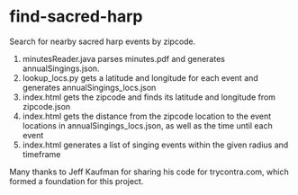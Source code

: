 # find-sacred-harp
Search for nearby sacred harp events by zipcode.


1) minutesReader.java parses minutes.pdf and generates annualSingings.json.
2) lookup_locs.py gets a latitude and longitude for each event and generates annualSingings_locs.json
3) index.html gets the zipcode and finds its latitude and longitude from zipcode.json
4) index.html gets the distance from the zipcode location to the event locations in annualSingings_locs.json, as well as the time until each event
5) index.html generates a list of singing events within the given radius and timeframe

Many thanks to Jeff Kaufman for sharing his code for trycontra.com, which formed a foundation for this project.
